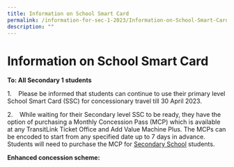 ```yaml
---
title: Information on School Smart Card
permalink: /information-for-sec-1-2023/Information-on-School-Smart-Card/
description: ""
---
```

Information on School Smart Card
================================

<b>To: All Secondary 1 students</b>

1.    Please be informed that students can continue to use their primary level School Smart Card (SSC) for concessionary travel till 30 April 2023.

2.    While waiting for their Secondary level SSC to be ready, they have the option of purchasing a Monthly Concession Pass (MCP) which is available at any TransitLink Ticket Office and Add Value Machine Plus. The MCPs can be encoded to start from any specified date up to 7 days in advance. Students will need to purchase the MCP for <u>Secondary School</u> students.

<b>Enhanced concession scheme:</b>